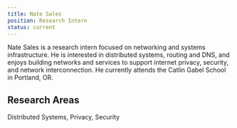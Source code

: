 ```yaml
---
title: Nate Sales
position: Research Intern
status: current
---
```

Nate Sales is a research intern focused on networking and systems infrastructure. He is interested in distributed systems, routing and DNS, and enjoys building networks and services to support internet privacy, security, and network interconnection. He currently attends the Catlin Gabel School in Portland, OR.

## Research Areas 
Distributed Systems, Privacy, Security
